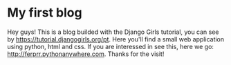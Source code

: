 # My first blog

Hey guys! This is a blog builded with the Django Girls tutorial, you can see by https://tutorial.djangogirls.org/pt. Here you'll find a small web application using python, html and css.
If you are interessed in see this, here we go: http://ferprr.pythonanywhere.com.
Thanks for the visit!

